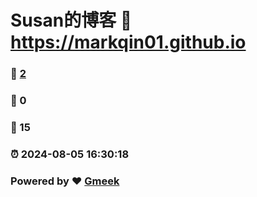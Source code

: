 # Susan的博客 :link: https://markqin01.github.io 
### :page_facing_up: [2](https://markqin01.github.io/tag.html) 
### :speech_balloon: 0 
### :hibiscus: 15 
### :alarm_clock: 2024-08-05 16:30:18 
### Powered by :heart: [Gmeek](https://github.com/Meekdai/Gmeek)
